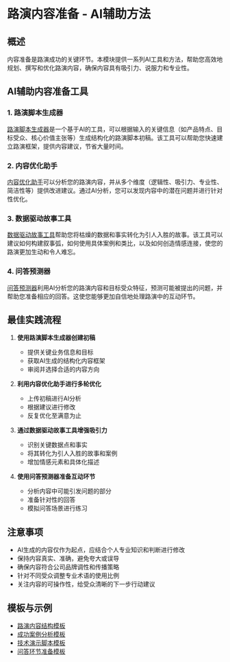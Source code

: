 # 路演内容准备 - AI辅助方法

## 概述

内容准备是路演成功的关键环节。本模块提供一系列AI工具和方法，帮助您高效地规划、撰写和优化路演内容，确保内容具有吸引力、说服力和专业性。

## AI辅助内容准备工具

### 1. 路演脚本生成器

[路演脚本生成器](./路演脚本生成器.md)是一个基于AI的工具，可以根据输入的关键信息（如产品特点、目标受众、核心价值主张等）生成结构化的路演脚本初稿。该工具可以帮助您快速建立路演框架，提供内容建议，节省大量时间。

### 2. 内容优化助手

[内容优化助手](./内容优化助手.md)可以分析您的路演内容，并从多个维度（逻辑性、吸引力、专业性、简洁性等）提供改进建议。通过AI分析，您可以发现内容中的潜在问题并进行针对性优化。

### 3. 数据驱动故事工具

[数据驱动故事工具](./数据驱动故事工具.md)帮助您将枯燥的数据和事实转化为引人入胜的故事。该工具可以建议如何构建叙事弧，如何使用具体案例和类比，以及如何创造情感连接，使您的路演更加生动和令人难忘。

### 4. 问答预测器

[问答预测器](./问答预测器.md)利用AI分析您的路演内容和目标受众特征，预测可能被提出的问题，并帮助您准备相应的回答。这使您能够更加自信地处理路演中的互动环节。

## 最佳实践流程

1. **使用路演脚本生成器创建初稿**
   - 提供关键业务信息和目标
   - 获取AI生成的结构化内容框架
   - 审阅并选择合适的内容方向

2. **利用内容优化助手进行多轮优化**
   - 上传初稿进行AI分析
   - 根据建议进行修改
   - 反复优化至满意为止

3. **通过数据驱动故事工具增强吸引力**
   - 识别关键数据点和事实
   - 将其转化为引人入胜的故事和案例
   - 增加情感元素和具体化描述

4. **使用问答预测器准备互动环节**
   - 分析内容中可能引发问题的部分
   - 准备针对性的回答
   - 模拟问答场景进行练习

## 注意事项

- AI生成的内容仅作为起点，应结合个人专业知识和判断进行修改
- 保持内容真实、准确，避免夸大或误导
- 确保内容符合公司品牌调性和传播策略
- 针对不同受众调整专业术语的使用比例
- 关注内容的可操作性，给受众清晰的下一步行动建议

## 模板与示例

- [路演内容结构模板](./templates/路演内容结构模板.md)
- [成功案例分析模板](./templates/成功案例分析模板.md)
- [技术演示脚本模板](./templates/技术演示脚本模板.md)
- [问答环节准备模板](./templates/问答环节准备模板.md) 